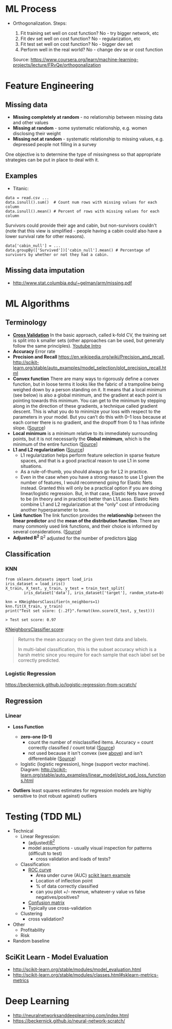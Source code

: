 # ML Process

- Orthogonalization.  Steps:

  1. Fit training set well on cost function? No - try bigger network, etc
  2. Fit dev set well on cost function? No -  regularization, etc
  3. Fit test set well on cost function? No - bigger dev set
  4. Perform well in the real world? No - change dev se or cost function
  
  Source: https://www.coursera.org/learn/machine-learning-projects/lecture/FRvQe/orthogonalization

# Feature Engineering

## Missing data

- **Missing completely at random** - no relationship between missing data and other values
- **Missing at random** - some systematic relationship, e.g. women disclosing their weight
- **Missing not at random** - systematic relationship to missing values, e.g. depressed people not filling in a survey

One objective is to determine the type of missingness so that appropriate strategies can be put in place to deal with it.

## Examples

- Titanic: 

```
data = read.csv ...
data.isnull().sum()  # Count num rows with missing values for each column
data.isnull().mean() # Percent of rows with missing values for each column
```

Survivors could provide their age and cabin, but non-survivors couldn't (note that this view is simplified - people having a cabin could also have a lower survival rate for other reasons).

```
data['cabin_null'] = ...
data.groupBy(['Survived'])['cabin_null'].mean() # Percentage of survivors by whether or not they had a cabin.
```


## Missing data imputation

- http://www.stat.columbia.edu/~gelman/arm/missing.pdf



# ML Algorithms

## Terminology

 - **[Cross Validation](https://en.m.wikipedia.org/wiki/Cross-validation_(statistics))** In the basic approach, called k-fold CV, the training set is split into k smaller sets (other approaches can be used, but generally follow the same principles). [Youtube Intro](https://youtu.be/TIgfjmp-4BA)
 - **Accuracy** Error rate
 - **Precision and Recall** https://en.wikipedia.org/wiki/Precision_and_recall, http://scikit-learn.org/stable/auto_examples/model_selection/plot_precision_recall.html
 - **Convex function** There are many ways to rigorously define a convex function, but in loose terms it looks like the fabric of a trampoline being weighed down by a person standing on it. It means that a local minimum (see below) is also a global minimum, and the gradient at each point is pointing towards this minimum. You can get to the minimum by stepping along in the direction of these gradients, a technique called gradient descent. This is what you do to minimize your loss with respect to the parameters in your model. But you can’t do this with 0–1 loss because at each corner there is no gradient, and the dropoff from 0 to 1 has infinite slope. ([Source](https://www.quora.com/Why-is-the-0-1-indicator-function-a-poor-choice-for-loss-function))
 - **Local minimum** is a minimum relative to its immediately surrounding points, but it is not necessarily the **Global minimum**, which is the minimum of the entire function ([Source](https://frnsys.com/ai_notes/foundations/optimization.html)]
 - **L1 and L2 regularization** ([Source](https://www.quora.com/What-is-the-difference-between-L1-and-L2-regularization-How-does-it-solve-the-problem-of-overfitting-Which-regularizer-to-use-and-when))
    -  L1 regularization helps perform feature selection in sparse feature spaces, and that is a good practical reason to use L1 in some situations.
    - As a rule-of-thumb, you should always go for L2 in practice.
    - Even in the case when you have a strong reason to use L1 given the number of features, I would recommend going for Elastic Nets instead. Granted this will only be a practical option if you are doing linear/logistic regression. But, in that case, Elastic Nets have proved to be (in theory and in practice) better than L1/Lasso. Elastic Nets combine L1 and L2 regularization at the "only" cost of introducing another hyperparameter to tune.
 - **Link function** The link function provides the **relationship** between the **linear predictor** and the **mean of the distribution function**. There are many commonly used link functions, and their choice is informed by several considerations. ([Source](https://en.wikipedia.org/wiki/Generalized_linear_model#Link_function))
 - **Adjusted R<sup>2</sup>** R<sup>2</sup> adjusted for the number of predictors [blog](http://blog.minitab.com/blog/adventures-in-statistics-2/multiple-regession-analysis-use-adjusted-r-squared-and-predicted-r-squared-to-include-the-correct-number-of-variables)
 
## Classification

### KNN

```
from sklearn.datasets import load_iris
iris_dataset = load_iris()
X_train, X_test, y_train, y_test = train_test_split(
        iris_dataset['data'], iris_dataset['target'], random_state=0)

knn = KNeighborsClassifier(n_neighbors=1)
knn.fit(X_train, y_train)
print("Test set score: {:.2f}".format(knn.score(X_test, y_test)))

> Test set score: 0.97
```

[KNeighborsClassifier.score](http://scikit-learn.org/stable/modules/generated/sklearn.neighbors.KNeighborsClassifier.html#sklearn.neighbors.KNeighborsClassifier.score):

> Returns the mean accuracy on the given test data and labels.
>
> In multi-label classification, this is the subset accuracy which is a harsh metric since you require for each sample that each label set be correctly predicted.
 
### Logistic Regression

https://beckernick.github.io/logistic-regression-from-scratch/
 
## Regression

### Linear

 - **Loss Function** 
   - **zero-one (0-1)**
      - count the number of misclassified items.  Accuracy = count correctly classified / count total ([Source](https://stats.stackexchange.com/questions/284028/0-1-loss-function-explanation))
      - not used because it isn't convex (see [above](https://github.com/snowch-notes/machine-learning/blob/master/GENERAL.md#terminology)) and isn't differentiable ([Source](https://www.quora.com/Why-is-the-0-1-indicator-function-a-poor-choice-for-loss-function))
   - logistic (logistic regression), hinge (support vector machine). Diagram: http://scikit-learn.org/stable/auto_examples/linear_model/plot_sgd_loss_functions.html

 - **Outliers** least squares estimates for regression models are highly sensitive to (not robust against) outliers
 
# Testing (TDD ML)

 -  Technical 
    - Linear Regression: 
       - (adjusted)[R<sup>2</sup>](https://en.m.wikipedia.org/wiki/Coefficient_of_determination)
       - model assumptions - usually visual inspection for patterns (difficult to test)
          - cross validation and loads of tests?
    - Classification: 
       - [ROC curve](https://en.m.wikipedia.org/wiki/Receiver_operating_characteristic)
          - Area under curve (AUC) [scikit learn example](http://scikit-learn.org/stable/auto_examples/model_selection/plot_roc.html)
          - Location of inflection point
          - % of data correctly classified
          - can you plot +/- revenue, whatever-y value vs false negatives/positives?
       - [Confusion matrix](https://en.m.wikipedia.org/wiki/Confusion_matrix)
       - Typically use cross-validation
    - Clustering
       - cross validation?
 - Other
    - Profitability
    - Risk
 - Random baseline

## SciKit Learn - Model Evaluation

- http://scikit-learn.org/stable/modules/model_evaluation.html
- http://scikit-learn.org/stable/modules/classes.html#sklearn-metrics-metrics


# Deep Learning

- http://neuralnetworksanddeeplearning.com/index.html
- https://beckernick.github.io/neural-network-scratch/
